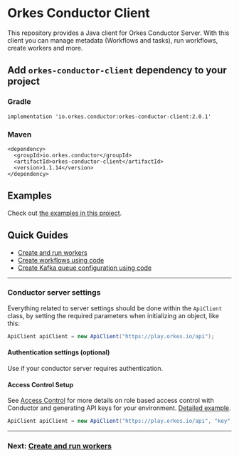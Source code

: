 # Orkes Conductor Client

This repository provides a Java client for Orkes Conductor Server. With this client you can manage
metadata (Workflows and tasks), run workflows, create workers and more. 

## Add `orkes-conductor-client` dependency to your project
### Gradle
```
implementation 'io.orkes.conductor:orkes-conductor-client:2.0.1'
```
### Maven
```
<dependency>
  <groupId>io.orkes.conductor</groupId>
  <artifactId>orkes-conductor-client</artifactId>
  <version>1.1.14</version>
</dependency>
```
## Examples

Check out [the examples in this project](https://github.com/conductor-sdk/java-sdk-examples).

## Quick Guides

- [Create and run workers](docs/worker/README.md)
- [Create workflows using code](docs/workflow/README.md)
- [Create Kafka queue configuration using code](docs/queue/kafka.md)

---

### Conductor server settings
Everything related to server settings should be done within the `ApiClient` class, by setting the required parameters when initializing an object, like this:

```java
ApiClient apiClient = new ApiClient("https://play.orkes.io/api");
```

#### Authentication settings (optional)
Use if your conductor server requires authentication.

#### Access Control Setup
See [Access Control](https://orkes.io/content/docs/getting-started/concepts/access-control) for more details on role based access control with Conductor and generating API keys for your environment. 
[Detailed example](https://github.com/conductor-sdk/java-sdk-examples/blob/16d23ce13f7c400659d4ef7435f5f5f30bc6af88/src/main/java/io/orkes/samples/quickstart/ExecuteWorkflow.java#L48-L55).

```java
ApiClient apiClient = new ApiClient("https://play.orkes.io/api", "key", "secret");
```

---
### Next: [Create and run workers](docs/worker/README.md)
